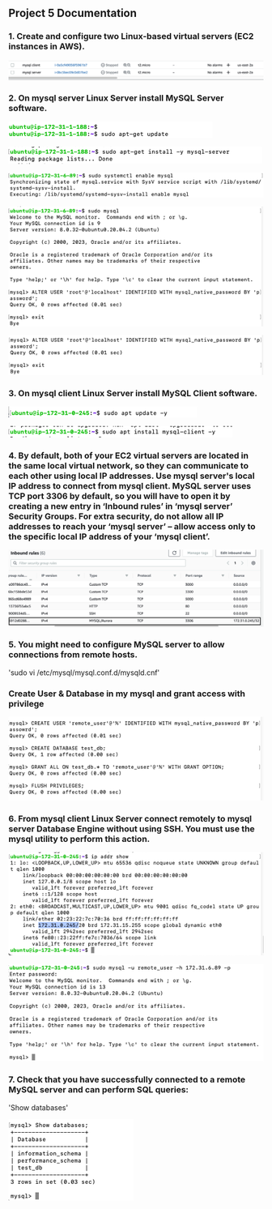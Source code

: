 ## Project 5 Documentation

### 1. Create and configure two Linux-based virtual servers (EC2 instances in AWS).

![E2C](./images/E2c.png)

### 2. On mysql server Linux Server install MySQL Server software.

![Apt update](./images/sud%20apt%20upda.png)

![install server](./images/install%20mysql%20server.png)

![Enable mysql](./images/systemctl%20enable.png)

![Sudo mysql](./images/sud%20mysql.png)

![Alter user](./images/Alter%20user.png)

### 3. On mysql client Linux Server install MySQL Client software.

![Apt update](./images/sudo%20apt%20upd.png)

![install mysql client](./images/install%20mysql%20client.png)

### 4. By default, both of your EC2 virtual servers are located in the same local virtual network, so they can communicate to each other using local IP addresses. Use mysql server's local IP address to connect from mysql client. MySQL server uses TCP port 3306 by default, so you will have to open it by creating a new entry in ‘Inbound rules’ in ‘mysql server’ Security Groups. For extra security, do not allow all IP addresses to reach your ‘mysql server’ – allow access only to the specific local IP address of your ‘mysql client’.

![E2C TCP](./images/TCP%203306.png)

### 5. You might need to configure MySQL server to allow connections from remote hosts.


'sudo vi /etc/mysql/mysql.conf.d/mysqld.cnf'

### Create User & Database in my mysql and grant access with privilege

![Create command](./images/create%20user%20in%20mysql%20env.png)

### 6. From mysql client Linux Server connect remotely to mysql server Database Engine without using SSH. You must use the mysql utility to perform this action.

![SHow IP add on server](./images/show%20ip%20add.png)

![Connectclient to server](./images/connect%20client%20to%20server.png)

### 7. Check that you have successfully connected to a remote MySQL server and can perform SQL queries:

'Show databases'

![Dispaly db](./images/show%20db.png)